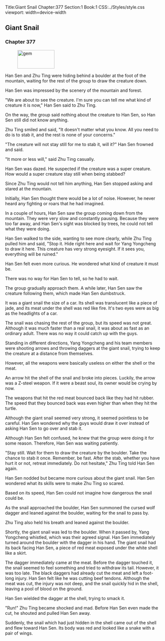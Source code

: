 Title:Giant Snail 
Chapter:377 
Section:1 
Book:1 
CSS:../Styles/style.css 
viewport: width=device-width
  
## Giant Snail
### Chapter 377 
<figure>
	<img src="../Images/gem.gif" alt="gem" id="gem" width="120" height="60" />
</figure>
  

  
  Han Sen and Zhu Ting were hiding behind a boulder at the foot of the mountain, waiting for the rest of the group to draw the creature down.

Han Sen was impressed by the scenery of the mountain and forest.

"We are about to see the creature. I'm sure you can tell me what kind of creature it is now," Han Sen said to Zhu Ting.

On the way, the group said nothing about the creature to Han Sen, so Han Sen still did not know anything.

Zhu Ting smiled and said, "It doesn't matter what you know. All you need to do is to stab it, and the rest is none of your concerns."

"The creature will not stay still for me to stab it, will it?" Han Sen frowned and said.

"It more or less will," said Zhu Ting casually.

Han Sen was dazed. He suspected if the creature was a super creature. How would a super creature stay still when being stabbed?

Since Zhu Ting would not tell him anything, Han Sen stopped asking and stared at the mountain.

Initially, Han Sen thought there would be a lot of noise. However, he never heard any fighting or roars that he had imagined.

In a couple of hours, Han Sen saw the group coming down from the mountain. They were very slow and constantly pausing. Because they were too far away, and Han Sen's sight was blocked by trees, he could not tell what they were doing.

Han Sen walked to the side, wanting to see more clearly, while Zhu Ting pulled him and said, "Stop it. Hide right here and wait for Yang Yongcheng to draw it here. This creature has very strong eyesight. If it sees you, everything will be ruined."

Han Sen felt even more curious. He wondered what kind of creature it must be.

There was no way for Han Sen to tell, so he had to wait.

The group gradually approach them. A while later, Han Sen saw the creature following them, which made Han Sen dumbstruck.

It was a giant snail the size of a car. Its shell was translucent like a piece of jade, and its meat under the shell was red like fire. It's two eyes were as big as the headlights of a car.

The snail was chasing the rest of the group, but its speed was not great. Although it was much faster than a real snail, it was about as fast as an ordinary adult. There was no way it could catch up with the guys.

Standing in different directions, Yang Yongcheng and his team members were shooting arrows and throwing daggers at the giant snail, trying to keep the creature at a distance from themselves.

However, all the weapons were basically useless on either the shell or the meat.

An arrow hit the shell of the snail and broke into pieces. Luckily, the arrow was a Z-steel weapon. If it were a beast soul, its owner would be crying by now.

The weapons that hit the red meat bounced back like they had hit rubber. The speed that they bounced back was even higher than when they hit the turtle.

Although the giant snail seemed very strong, it seemed pointless to be careful. Han Sen wondered why the guys would draw it over instead of asking Han Sen to go over and stab it.

Although Han Sen felt confused, he knew that the group were doing it for some reason. Therefore, Han Sen was waiting patiently.

"Stay still. Wait for them to draw the creature by the boulder. Take the chance to stab it once. Remember, be fast. After the stab, whether you have hurt it or not, retreat immediately. Do not hesitate," Zhu Ting told Han Sen again.

Han Sen nodded but became more curious about the giant snail. Han Sen wondered what its skills were to make Zhu Ting so scared.

Based on its speed, Han Sen could not imagine how dangerous the snail could be.

As the snail approached the boulder, Han Sen summoned the cursed wolf dagger and leaned against the boulder, waiting for the snail to pass by.

Zhu Ting also held his breath and leaned against the boulder.

Shortly, the giant snail was led to the boulder. When it passed by, Yang Yongcheng whistled, which was their agreed signal. Han Sen immediately turned around the boulder with the dagger in his hand. The giant snail had its back facing Han Sen, a piece of red meat exposed under the white shell like a skirt.

The dagger immediately came at the meat. Before the dagger touched it, the snail seemed to feel something and tried to withdraw its tail. However, it was too late. The black daggers had already cut the meat and left a foot-long injury. Han Sen felt like he was cutting beef tendons. Although the meat was cut, the injury was not deep, and the snail quickly hid in the shell, leaving a pool of blood on the ground.

Han Sen wielded the dagger at the shell, trying to smack it.

"Run!" Zhu Ting became shocked and mad. Before Han Sen even made the cut, he shouted and pulled Han Sen away.

Suddenly, the snail which had just hidden in the shell came out of the shell and flew toward Han Sen. Its body was red and looked like a snake with a pair of wings.
